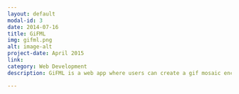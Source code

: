```yaml
---
layout: default
modal-id: 3
date: 2014-07-16
title: GiFML
img: gifml.png
alt: image-alt
project-date: April 2015
link:
category: Web Development
description: GiFML is a web app where users can create a gif mosaic encapsulating their personality and interests. It's written primarily in javascript and jQuery and was a solo project.

---
```

